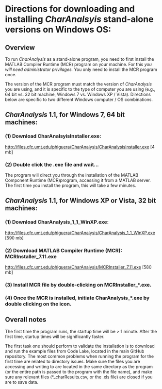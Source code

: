 # Directions for downloading and installing _CharAnalsyis_ stand-alone versions on Windows OS:

## Overview

To run _CharAnalysis_ as a stand-alone program, you need to first install the MATLAB Compiler Runtime (MCR) program on your machine. For this *you will need administrator privilages.* You only need to install the MCR program once. 

The version of the MCR program must match the version of _CharAnalysis_ you are using, and it is specific to 
the type of computer you are using (e.g., 64 bit vs. 32 bit machine, Windows 7 vs. Windows XP / Vista). Directions below are specific to two different Windows computer / OS combinations. 

## _CharAnalysis_ 1.1, for Windows 7, 64 bit machines:

### (1) Download CharAnalsyisInstaller.exe:

http://files.cfc.umt.edu/phiguera/CharAnalysis/CharAnalysisInstaller.exe [4 mb]

### (2) Double click the .exe file and wait...

The program will direct you through the installation of the MATLAB Component Runtime (MCR)program, accessing it from a MATLAB server. The first time you install the program, this will take a few minutes. 

## _CharAnalysis_ 1.1, for Windows XP or Vista, 32 bit machines: 

### (1) Download CharAnalysis_1_1_WinXP.exe:
http://files.cfc.umt.edu/phiguera/CharAnalysis/CharAnalysis_1_1_WinXP.exe [590 mb]

### (2) Download MATLAB Compiler Runtime (MCR): MCRInstaller_7.11.exe

http://files.cfc.umt.edu/phiguera/CharAnalysis/MCRInstaller_7.11.exe [580 mb]

### (3) Install MCR file by double-clicking on MCRInstaller_*.exe.


### (4) Once the MCR is installed, initiate CharAnalysis_*.exe by double clicking on the icon. 

## Overall notes

The first time the program runs, the startup time will be > 1 minute. After the first time, startup times will be significantly faster. 

The first task one should perform to validate the installation is to download and run the example files from Code Lake, located in the main GitHub repository. The most common problems when running the program for the first time are related to directory issues. Make sure the files you are accessing and writing to are located in the same directory as the program (or the entire path is passed to the program with the file name), and make sure any relevant files (*_charResults.csv, or the .xls file) are closed if you are to save data. 





